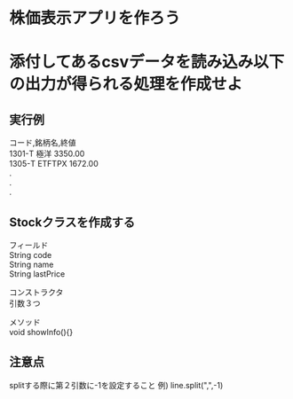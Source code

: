 # 株価表示アプリを作ろう

# 添付してあるcsvデータを読み込み以下の出力が得られる処理を作成せよ

## 実行例
コード,銘柄名,終値  
1301-T 極洋 3350.00  
1305-T ETFTPX 1672.00  
.  
.  
.  

## Stockクラスを作成する
フィールド  
String code  
String name  
String lastPrice  

コンストラクタ  
引数３つ  

メソッド  
void showInfo(){}  

## 注意点
splitする際に第２引数に-1を設定すること
例) line.split(",",-1)


